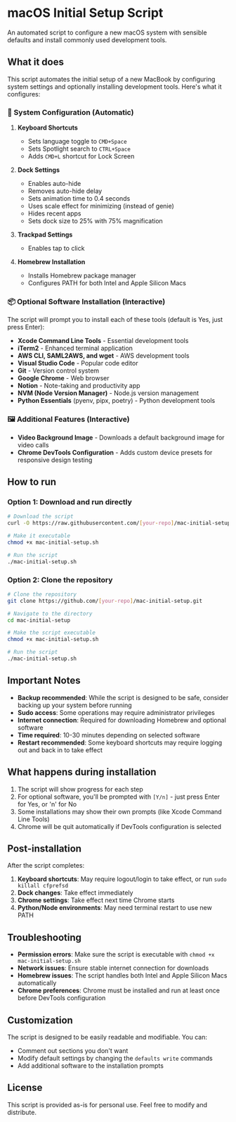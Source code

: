 # macOS Initial Setup Script

An automated script to configure a new macOS system with sensible defaults and install commonly used development tools.

## What it does

This script automates the initial setup of a new MacBook by configuring system settings and optionally installing development tools. Here's what it configures:

### 🎯 System Configuration (Automatic)

1. **Keyboard Shortcuts**
   - Sets language toggle to `CMD+Space`
   - Sets Spotlight search to `CTRL+Space`
   - Adds `CMD+L` shortcut for Lock Screen

2. **Dock Settings**
   - Enables auto-hide
   - Removes auto-hide delay
   - Sets animation time to 0.4 seconds
   - Uses scale effect for minimizing (instead of genie)
   - Hides recent apps
   - Sets dock size to 25% with 75% magnification

3. **Trackpad Settings**
   - Enables tap to click

4. **Homebrew Installation**
   - Installs Homebrew package manager
   - Configures PATH for both Intel and Apple Silicon Macs

### 📦 Optional Software Installation (Interactive)

The script will prompt you to install each of these tools (default is Yes, just press Enter):

- **Xcode Command Line Tools** - Essential development tools
- **iTerm2** - Enhanced terminal application
- **AWS CLI, SAML2AWS, and wget** - AWS development tools
- **Visual Studio Code** - Popular code editor
- **Git** - Version control system
- **Google Chrome** - Web browser
- **Notion** - Note-taking and productivity app
- **NVM (Node Version Manager)** - Node.js version management
- **Python Essentials** (pyenv, pipx, poetry) - Python development tools

### 🖼️ Additional Features (Interactive)

- **Video Background Image** - Downloads a default background image for video calls
- **Chrome DevTools Configuration** - Adds custom device presets for responsive design testing

## How to run

### Option 1: Download and run directly

```bash
# Download the script
curl -O https://raw.githubusercontent.com/[your-repo]/mac-initial-setup/main/mac-initial-setup.sh

# Make it executable
chmod +x mac-initial-setup.sh

# Run the script
./mac-initial-setup.sh
```

### Option 2: Clone the repository

```bash
# Clone the repository
git clone https://github.com/[your-repo]/mac-initial-setup.git

# Navigate to the directory
cd mac-initial-setup

# Make the script executable
chmod +x mac-initial-setup.sh

# Run the script
./mac-initial-setup.sh
```

## Important Notes

- **Backup recommended**: While the script is designed to be safe, consider backing up your system before running
- **Sudo access**: Some operations may require administrator privileges
- **Internet connection**: Required for downloading Homebrew and optional software
- **Time required**: 10-30 minutes depending on selected software
- **Restart recommended**: Some keyboard shortcuts may require logging out and back in to take effect

## What happens during installation

1. The script will show progress for each step
2. For optional software, you'll be prompted with `[Y/n]` - just press Enter for Yes, or 'n' for No
3. Some installations may show their own prompts (like Xcode Command Line Tools)
4. Chrome will be quit automatically if DevTools configuration is selected

## Post-installation

After the script completes:

1. **Keyboard shortcuts**: May require logout/login to take effect, or run `sudo killall cfprefsd`
2. **Dock changes**: Take effect immediately
3. **Chrome settings**: Take effect next time Chrome starts
4. **Python/Node environments**: May need terminal restart to use new PATH

## Troubleshooting

- **Permission errors**: Make sure the script is executable with `chmod +x mac-initial-setup.sh`
- **Network issues**: Ensure stable internet connection for downloads
- **Homebrew issues**: The script handles both Intel and Apple Silicon Macs automatically
- **Chrome preferences**: Chrome must be installed and run at least once before DevTools configuration

## Customization

The script is designed to be easily readable and modifiable. You can:
- Comment out sections you don't want
- Modify default settings by changing the `defaults write` commands
- Add additional software to the installation prompts

## License

This script is provided as-is for personal use. Feel free to modify and distribute.
